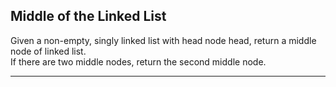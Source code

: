 ## Middle of the Linked List

Given a non-empty, singly linked list with head node head, return a middle node of linked list.<br> If there are two middle nodes, return the second middle node.

- - -

